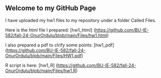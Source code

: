 ## Welcome to my GitHub Page

I have uploaded my hw1 files to my repository under a folder Called Files.

Here is the html file I prepared: [hw1_html] (https://github.com/BU-IE-582/fall-24-OnurOrdulu/blob/main/Files/hw1.html)

I also prepared a pdf to clrify some points: [hw1_pdf] (https://github.com/BU-IE-582/fall-24-OnurOrdulu/blob/main/Files/HW1.pdf)

R script is here: [hw1_R] (https://github.com/BU-IE-582/fall-24-OnurOrdulu/blob/main/Files/hw1.R)

